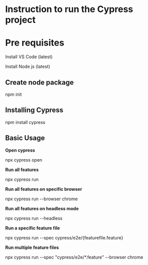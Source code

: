 # **Instruction to run the Cypress project**




# **Pre requisites**

Install VS Code (latest)

Install Node js (latest)

## **Create node package**

npm init

## **Installing Cypress**

npm install cypress

## **Basic Usage**

**Open cypress**

npx cypress open

**Run all features**

npx cypress run

**Run all features on specific browser**

npx cypress run --browser chrome

**Run all features on headless mode**

npx cypress run --headless

**Run a specific feature file**

npx cypress run --spec cypress/e2e/{featurefile.feature}

**Run multiple feature files**

npx cypress run --spec "cypress/e2e/*.feature"  --browser chrome

